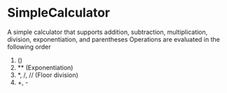 # SimpleCalculator

A simple calculator that supports addition, subtraction, multiplication, division, exponentiation, and parentheses
Operations are evaluated in the following order
1. ()
2. ** (Exponentiation)
3. *, /, // (Floor division)
4. +, -
